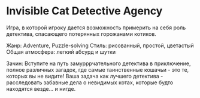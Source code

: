 # Invisible Cat Detective Agency
Игра, в которой игроку дается возможность примерить на себя роль детектива, спасающего потерянных горожанами котиков.

Жанр: Adventure, Puzzle-solving
Стиль: рисованный, простой, цветастый
Общая атмосфера: легкий абсурд и шутки

Зачин: Вступите на путь замурррчательного детектива в приключение, полное различных загадок, где самые таинственные кошачьи - это те, которых вы не видите! Ваша задача как лучшего детектива - расследовать забавные дела о невидимых котах, которые будто находятся везде... и нигде.
